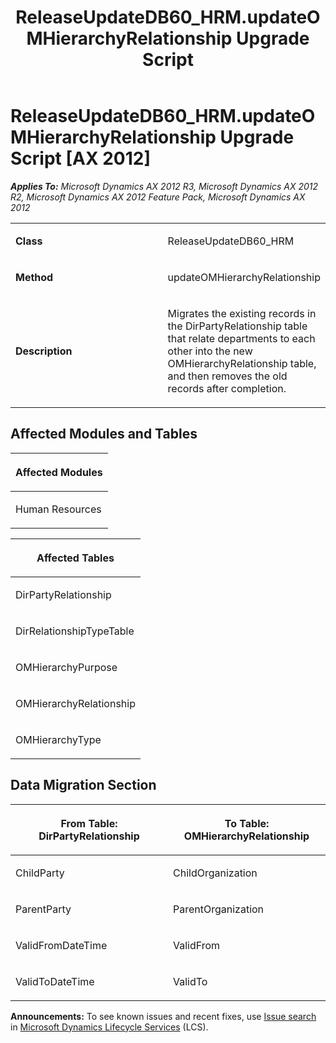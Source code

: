 ﻿---
title: ReleaseUpdateDB60_HRM.updateOMHierarchyRelationship Upgrade Script
TOCTitle: ReleaseUpdateDB60_HRM.updateOMHierarchyRelationship Upgrade Script
ms:assetid: 42765400-f00a-3266-8685-cf66a68ae0fc
ms:mtpsurl: https://msdn.microsoft.com/en-us/library/JJ718852(v=AX.60)
ms:contentKeyID: 49707896
ms.date: 05/18/2015
mtps_version: v=AX.60
---

# ReleaseUpdateDB60\_HRM.updateOMHierarchyRelationship Upgrade Script [AX 2012]


_**Applies To:** Microsoft Dynamics AX 2012 R3, Microsoft Dynamics AX 2012 R2, Microsoft Dynamics AX 2012 Feature Pack, Microsoft Dynamics AX 2012_

<table>
<colgroup>
<col style="width: 50%" />
<col style="width: 50%" />
</colgroup>
<tbody>
<tr class="odd">
<td><p><strong>Class</strong></p></td>
<td><p>ReleaseUpdateDB60_HRM</p></td>
</tr>
<tr class="even">
<td><p><strong>Method</strong></p></td>
<td><p>updateOMHierarchyRelationship</p></td>
</tr>
<tr class="odd">
<td><p><strong>Description</strong></p></td>
<td><p>Migrates the existing records in the DirPartyRelationship table that relate departments to each other into the new OMHierarchyRelationship table, and then removes the old records after completion.</p></td>
</tr>
</tbody>
</table>


## Affected Modules and Tables

<table>
<colgroup>
<col style="width: 100%" />
</colgroup>
<thead>
<tr class="header">
<th><p>Affected Modules</p></th>
</tr>
</thead>
<tbody>
<tr class="odd">
<td><p>Human Resources</p></td>
</tr>
</tbody>
</table>


<table>
<colgroup>
<col style="width: 100%" />
</colgroup>
<thead>
<tr class="header">
<th><p>Affected Tables</p></th>
</tr>
</thead>
<tbody>
<tr class="odd">
<td><p>DirPartyRelationship</p></td>
</tr>
<tr class="even">
<td><p>DirRelationshipTypeTable</p></td>
</tr>
<tr class="odd">
<td><p>OMHierarchyPurpose</p></td>
</tr>
<tr class="even">
<td><p>OMHierarchyRelationship</p></td>
</tr>
<tr class="odd">
<td><p>OMHierarchyType</p></td>
</tr>
</tbody>
</table>


## Data Migration Section

<table>
<colgroup>
<col style="width: 50%" />
<col style="width: 50%" />
</colgroup>
<thead>
<tr class="header">
<th><p>From Table: DirPartyRelationship</p></th>
<th><p>To Table: OMHierarchyRelationship</p></th>
</tr>
</thead>
<tbody>
<tr class="odd">
<td><p>ChildParty</p></td>
<td><p>ChildOrganization</p></td>
</tr>
<tr class="even">
<td><p>ParentParty</p></td>
<td><p>ParentOrganization</p></td>
</tr>
<tr class="odd">
<td><p>ValidFromDateTime</p></td>
<td><p>ValidFrom</p></td>
</tr>
<tr class="even">
<td><p>ValidToDateTime</p></td>
<td><p>ValidTo</p></td>
</tr>
</tbody>
</table>

  
**Announcements:** To see known issues and recent fixes, use [Issue search](http://go.microsoft.com/fwlink/?linkid=389258) in [Microsoft Dynamics Lifecycle Services](http://go.microsoft.com/fwlink/?linkid=306505) (LCS).

